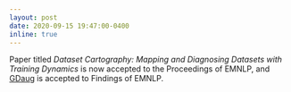 ```yaml
---
layout: post
date: 2020-09-15 19:47:00-0400
inline: true
---
```


Paper titled *Dataset Cartography: Mapping and Diagnosing Datasets with Training Dynamics* is now accepted to the Proceedings of EMNLP, and [GDaug](https://arxiv.org/abs/2004.11546) is accepted to Findings of EMNLP.